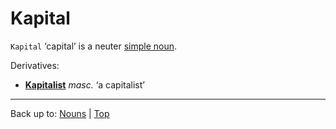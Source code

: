# Kapital

`Kapital` ‘capital’ is a neuter [simple noun](../../simpleNouns.md).

Derivatives:
- **[Kapitalist](Kapitalist.md)** *masc.* ‘a capitalist’

----

Back up to: [Nouns](../../index.md) | [Top](../../../index.md)
